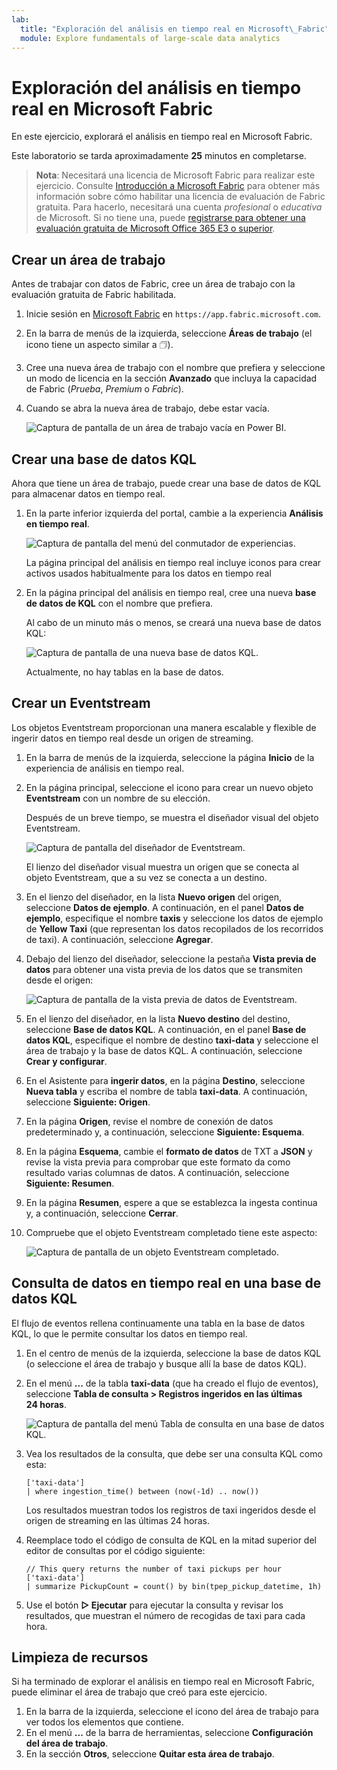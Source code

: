 ```yaml
---
lab:
  title: "Exploración del análisis en tiempo real en Microsoft\_Fabric"
  module: Explore fundamentals of large-scale data analytics
---
```


# Exploración del análisis en tiempo real en Microsoft Fabric

En este ejercicio, explorará el análisis en tiempo real en Microsoft Fabric.

Este laboratorio se tarda aproximadamente **25** minutos en completarse.

> **Nota**: Necesitará una licencia de Microsoft Fabric para realizar este ejercicio. Consulte [Introducción a Microsoft Fabric](https://learn.microsoft.com/fabric/get-started/fabric-trial) para obtener más información sobre cómo habilitar una licencia de evaluación de Fabric gratuita. Para hacerlo, necesitará una cuenta *profesional* o *educativa* de Microsoft. Si no tiene una, puede [registrarse para obtener una evaluación gratuita de Microsoft Office 365 E3 o superior](https://www.microsoft.com/microsoft-365/business/compare-more-office-365-for-business-plans).

## Crear un área de trabajo

Antes de trabajar con datos de Fabric, cree un área de trabajo con la evaluación gratuita de Fabric habilitada.

1. Inicie sesión en [Microsoft Fabric](https://app.fabric.microsoft.com) en `https://app.fabric.microsoft.com`.
2. En la barra de menús de la izquierda, seleccione **Áreas de trabajo** (el icono tiene un aspecto similar a &#128455;).
3. Cree una nueva área de trabajo con el nombre que prefiera y seleccione un modo de licencia en la sección **Avanzado** que incluya la capacidad de Fabric (*Prueba*, *Premium* o *Fabric*).
4. Cuando se abra la nueva área de trabajo, debe estar vacía.

    ![Captura de pantalla de un área de trabajo vacía en Power BI.](./images/new-workspace.png)

## Crear una base de datos KQL

Ahora que tiene un área de trabajo, puede crear una base de datos de KQL para almacenar datos en tiempo real.

1. En la parte inferior izquierda del portal, cambie a la experiencia **Análisis en tiempo real**.

    ![Captura de pantalla del menú del conmutador de experiencias.](./images/fabric-real-time.png)

    La página principal del análisis en tiempo real incluye iconos para crear activos usados habitualmente para los datos en tiempo real

2. En la página principal del análisis en tiempo real, cree una nueva **base de datos de KQL** con el nombre que prefiera.

    Al cabo de un minuto más o menos, se creará una nueva base de datos KQL:

    ![Captura de pantalla de una nueva base de datos KQL.](./images/kql-database.png)

    Actualmente, no hay tablas en la base de datos.

## Crear un Eventstream

Los objetos Eventstream proporcionan una manera escalable y flexible de ingerir datos en tiempo real desde un origen de streaming.

1. En la barra de menús de la izquierda, seleccione la página **Inicio** de la experiencia de análisis en tiempo real.
1. En la página principal, seleccione el icono para crear un nuevo objeto **Eventstream** con un nombre de su elección.

    Después de un breve tiempo, se muestra el diseñador visual del objeto Eventstream.

    ![Captura de pantalla del diseñador de Eventstream.](./images/eventstream-designer.png)

    El lienzo del diseñador visual muestra un origen que se conecta al objeto Eventstream, que a su vez se conecta a un destino.

1. En el lienzo del diseñador, en la lista **Nuevo origen** del origen, seleccione **Datos de ejemplo**. A continuación, en el panel **Datos de ejemplo**, especifique el nombre **taxis** y seleccione los datos de ejemplo de **Yellow Taxi** (que representan los datos recopilados de los recorridos de taxi). A continuación, seleccione **Agregar**.
1. Debajo del lienzo del diseñador, seleccione la pestaña **Vista previa de datos** para obtener una vista previa de los datos que se transmiten desde el origen:

    ![Captura de pantalla de la vista previa de datos de Eventstream.](./images/eventstream-preview.png)

1. En el lienzo del diseñador, en la lista **Nuevo destino** del destino, seleccione **Base de datos KQL**. A continuación, en el panel **Base de datos KQL**, especifique el nombre de destino **taxi-data** y seleccione el área de trabajo y la base de datos KQL. A continuación, seleccione **Crear y configurar**.
1. En el Asistente para **ingerir datos**, en la página **Destino**, seleccione **Nueva tabla** y escriba el nombre de tabla **taxi-data**. A continuación, seleccione **Siguiente: Origen**.
1. En la página **Origen**, revise el nombre de conexión de datos predeterminado y, a continuación, seleccione **Siguiente: Esquema**.
1. En la página **Esquema**, cambie el **formato de datos** de TXT a **JSON** y revise la vista previa para comprobar que este formato da como resultado varias columnas de datos. A continuación, seleccione **Siguiente: Resumen**.
1. En la página **Resumen**, espere a que se establezca la ingesta continua y, a continuación, seleccione **Cerrar**.
1. Compruebe que el objeto Eventstream completado tiene este aspecto:

    ![Captura de pantalla de un objeto Eventstream completado.](./images/complete-eventstream.png)

## Consulta de datos en tiempo real en una base de datos KQL

El flujo de eventos rellena continuamente una tabla en la base de datos KQL, lo que le permite consultar los datos en tiempo real.

1. En el centro de menús de la izquierda, seleccione la base de datos KQL (o seleccione el área de trabajo y busque allí la base de datos KQL).
1. En el menú **...** de la tabla **taxi-data** (que ha creado el flujo de eventos), seleccione **Tabla de consulta > Registros ingeridos en las últimas 24 horas**.

    ![Captura de pantalla del menú Tabla de consulta en una base de datos KQL.](./images/kql-query.png)

1. Vea los resultados de la consulta, que debe ser una consulta KQL como esta:

    ```kql
    ['taxi-data']
    | where ingestion_time() between (now(-1d) .. now())
    ```

    Los resultados muestran todos los registros de taxi ingeridos desde el origen de streaming en las últimas 24 horas.

1. Reemplace todo el código de consulta de KQL en la mitad superior del editor de consultas por el código siguiente:

    ```kql
    // This query returns the number of taxi pickups per hour
    ['taxi-data']
    | summarize PickupCount = count() by bin(tpep_pickup_datetime, 1h)
    ```

1. Use el botón **&#9655; Ejecutar** para ejecutar la consulta y revisar los resultados, que muestran el número de recogidas de taxi para cada hora.

## Limpieza de recursos

Si ha terminado de explorar el análisis en tiempo real en Microsoft Fabric, puede eliminar el área de trabajo que creó para este ejercicio.

1. En la barra de la izquierda, seleccione el icono del área de trabajo para ver todos los elementos que contiene.
2. En el menú **...** de la barra de herramientas, seleccione **Configuración del área de trabajo**.
3. En la sección **Otros**, seleccione **Quitar esta área de trabajo**.
